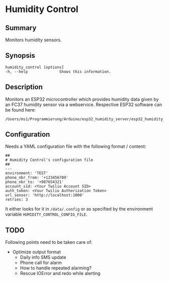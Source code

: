 # Humidity Control

## Summary

Monitors humidity sensors.

## Synopsis

    humidity_control [options]
    -h, --help              Shows this information.

## Description

Monitors an ESP32 microcontroller which provides humidity data given by an FC37 humidity sensor via a webservice. Respective ESP32 software can be found here:

    /Users/ms1/Programmierung/Arduino/esp32_humidity_server/esp32_humidity_server.ino

## Configuration

Needs a YAML configuration file with the following format / content:

    ##
    # Humidity Control's configuration file
    ##
    ---
    environment: 'TEST'
    phone_nbr_from: '+123456789'
    phone_nbr_to: '+987654321'
    account_sid: <Your Twilio Account SID>
    auth_token: <Your Twilio Authorization Token>
    url_sensor: 'http://localhost:1000'
    retries: 3

It either looks for it in `/data/.config` or as specified by the environment variable `HUMIDITY_CONTROL_CONFIG_FILE`.

## TODO

Following points need to be taken care of:

* Optimize output format
  * Daily info SMS update
  * Phone call for alarm
  * How to handle repeated alarming?
  * Rescue IOError and redo while alerting
  